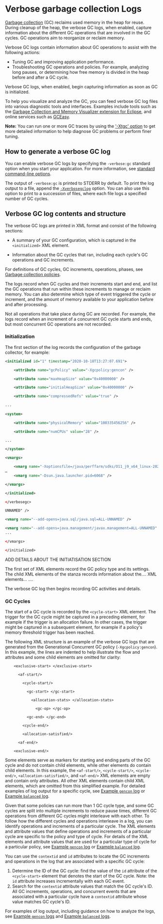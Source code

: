 # Verbose garbage collection Logs  

[Garbage collection](gc.md) (GC) reclaims used memory in the heap for reuse. During cleanup of the heap, the verbose GC logs, when enabled, capture information about the different GC operations that are involved in the GC cycles. GC operations aim to reorganize or reclaim memory. 
 
Verbose GC logs contain information about GC operations to assist with the following actions:  

- Tuning GC and improving application performance.
- Troubleshooting GC operations and policies. For example, analyzing long pauses, or determining how free memory is divided in the heap before and after a GC cycle.  

Verbose GC logs, when enabled, begin capturing information as soon as GC is initialized. 

To help you visualize and analyze the GC, you can feed verbose GC log files into various diagnostic tools and interfaces. Examples include tools such as the [Garbage Collection and Memory Visualizer extension for Eclipse](https://marketplace.eclipse.org/content/ibm-monitoring-and-diagnostic-tools-garbage-collection-and-memory-visualizer-gcmv), and online services such as [GCEasy](https://gceasy.io).  

**Note:** You can run one or more GC traces by using the ['-Xtgc' option](xtgc.md) to get more detailed information to help diagnose GC problems or perform finer tuning. 

## How to generate a verbose GC log  

You can enable verbose GC logs by specifying the `-verbose:gc` standard option when you start your application. For more information, see [standard command-line options](cmdline_general.md). 

The output of `-verbose:gc` is printed to STDERR by default. To print the log output to a file, append the [`-Xverbosegclog`](xverbosegclog.md) option. You can also use this option to print to a succession of files, where each file logs a specified number of GC cycles.

## Verbose GC log contents and structure 
The verbose GC logs are printed in XML format and consist of the following sections:  

- A summary of your GC configuration, which is captured in the `<initialized>` XML element. 

- Information about the GC cycles that ran, including each cycle's GC operations and GC increments.  

For definitions of GC cycles, GC increments, operations, phases, see [Garbage collection policies](gc.md#garbage-collection-policies). 

The logs record when GC cycles and their increments start and end, and list the GC operations that run within these increments to manage or reclaim memory. You can also determine which type of event triggered the cycle or increment, and the amount of memory available to your application before and after processing.  

Not all operations that take place during GC are recorded. For example, the logs record when an increment of a concurrent GC cycle starts and ends, but most concurrent GC operations are not recorded.

### Initialization

The first section of the log records the configuration of the garbage collector, for example:  

```xml
<initialized id="1" timestamp="2020-10-18T13:27:07.691"> 

    <attribute name="gcPolicy" value="-Xgcpolicy:gencon" /> 

    <attribute name="maxHeapSize" value="0x40000000" /> 

    <attribute name="initialHeapSize" value="0x40000000" /> 

    <attribute name="compressedRefs" value="true" /> 

... 
 
<system> 

    <attribute name="physicalMemory" value="100335456256" /> 

    <attribute name="numCPUs" value="28" /> 

... 

</system> 

<vmargs> 

    <vmarg name="-Xoptionsfile=/java/perffarm/sdks/O11_j9_x64_linux-20201014/sdk/lib/options.default" /> 
… 
    <vmarg name="-Dsun.java.launcher.pid=6068" /> 

</vmargs> 

</initialized> 

</verbosegc> 

UNNAMED" /> 

<vmarg name="--add-opens=java.sql/java.sql=ALL-UNNAMED" /> 

<vmarg name="--add-opens=java.management/javax.management=ALL-UNNAMED" /> 
... 

</vmargs> 

</initialized> 
```

ADD DETAILS ABOUT THE INITIATISATION SECTION

The first set of <attribute> XML elements record the GC policy type and its settings. 
The child <attribute> XML elements of the <system> stanza records information about the....
<region> XML elements...
<vmargs>....

The verbose GC log then begins recording GC activities and details. 

### GC Cycles

The start of a GC cycle is recorded by the `<cycle-start>` XML element. The trigger for the GC cycle might be captured in a preceding element, for example if the trigger is an allocation failure. In other cases, the trigger might be captured in a subsequent element, for example if a policy's memory threshold trigger has been reached.

The following XML structure is an example of the verbose GC logs that are generated from the Generational Concurrent GC policy (`-Xgcpolicy:gencon`). In this example, the lines are indented to help illustrate the flow and attributes and some child elements are omitted for clarity: 

```
    <exclusive-start> </exclusive-start>

      <af-start/> 

        <cycle-start/> 

          <gc-start> </gc-start> 

            <allocation-stats> </allocation-stats> 

              <gc-op> </gc-op> 

          <gc-end> </gc-end> 

        <cycle-end/> 

        <allocation-satisfied/> 

      <af-end/> 

    <exclusive-end/> 
```

Some elements serve as markers for starting and ending parts of the GC cycle and do not contain child elements, while other elements do contain child elements. In this example, the `<af-start/>`, `<cycle-start/>`, `<cycle-end/>`, `<allocation-satisfied/>`, and `<af-end/>` XML elements are empty and contain only attributes. All other XML elements contain child XML elements, which are omitted from this simplified example.  For detailed examples of log output for a specific cycle, see [Example `gencon` log](vgclog_genconexamples.md) or [Example `balanced` log](vgclog_balancedexamples.md).

Given that some policies can run more than 1 GC cycle type, and some GC cycles are split into multiple increments to reduce pause times, different GC operations from different GC cycles might interleave with each other. To follow how the different cycles and operations interleave in a log, you can identify operations and increments of a particular cycle. The XML elements and attribute values that define operations and increments of a particular cycle are specific to the policy and type of cycle. For details of the XML elements and attribute values that are used for a particular type of cycle for a particular policy, see [Example `gencon` log]() or [Example `balanced` log](). 

You can use the `contextid` and `id` attributes to locate the GC increments and operations in the log that are associated with a specific GC cycle:
 
1. Determine the ID of the GC cycle: find the value of the `id` attribute of the `<cycle-start>` element that denotes the start of the GC cycle.  Note: the `id` attribute increases incrementally with each GC event.  
2. Search for the `contextid` attribute values that match the GC cycle's ID. All GC increments, operations, and concurrent events that are associated with a particular cycle have a `contextid` attribute whose value matches GC cycle's ID. 

For examples of log output, including guidance on how to analyze the logs, see [Example `gencon` logs](vgclog_genconexamples.md) and [Example `balanced` logs](vgclog_balancedexamples.md).